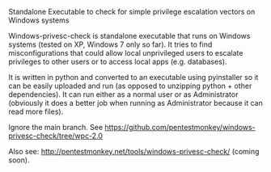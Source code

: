 Standalone Executable to check for simple privilege escalation vectors on Windows systems

Windows-privesc-check is standalone executable that runs on Windows systems (tested on XP, Windows 7 only so far).  It tries to find misconfigurations that could allow local unprivileged users to escalate privileges to other users or to access local apps (e.g. databases).  

It is written in python and converted to an executable using pyinstaller so it can be easily uploaded and run (as opposed to unzipping python + other dependencies).  It can run either as a normal user or as Administrator (obviously it does a better job when running as Administrator because it can read more files).

Ignore the main branch.  See https://github.com/pentestmonkey/windows-privesc-check/tree/wpc-2.0

Also see: http://pentestmonkey.net/tools/windows-privesc-check/ (coming soon).
